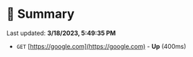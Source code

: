 # 📖 Summary
Last updated: **3/18/2023, 5:49:35 PM**

- `GET` [https://google.com](https://google.com) - **Up** (400ms)
